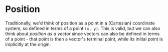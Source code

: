 # Position

Traditionally, we'd think of position as a point in a (Cartesian) coordinate system, so defined in terms of a point `(x, y)`. This is valid, but we can also think about *position as a vector* since vectors can also be defined in terms of a point - that point is then a vector's terminal point, while its initial point is implicitly at the origin.
